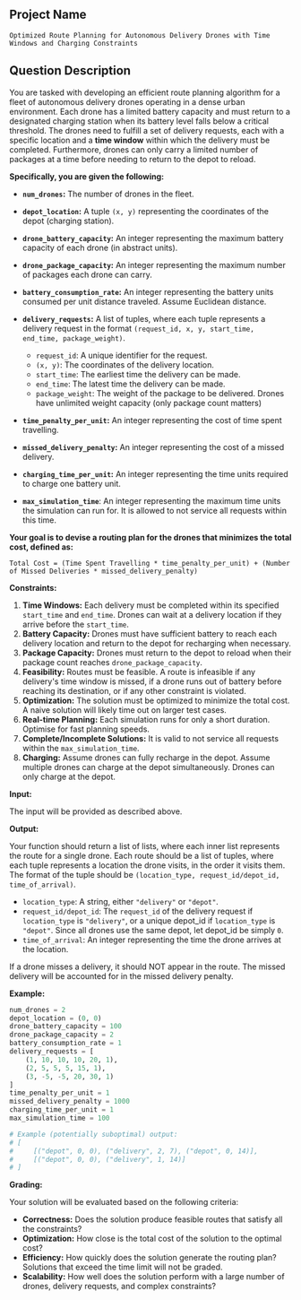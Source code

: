 ## Project Name

```
Optimized Route Planning for Autonomous Delivery Drones with Time Windows and Charging Constraints
```

## Question Description

You are tasked with developing an efficient route planning algorithm for a fleet of autonomous delivery drones operating in a dense urban environment. Each drone has a limited battery capacity and must return to a designated charging station when its battery level falls below a critical threshold.  The drones need to fulfill a set of delivery requests, each with a specific location and a **time window** within which the delivery must be completed. Furthermore, drones can only carry a limited number of packages at a time before needing to return to the depot to reload.

**Specifically, you are given the following:**

*   **`num_drones`:** The number of drones in the fleet.
*   **`depot_location`:** A tuple `(x, y)` representing the coordinates of the depot (charging station).
*   **`drone_battery_capacity`:** An integer representing the maximum battery capacity of each drone (in abstract units).
*   **`drone_package_capacity`:** An integer representing the maximum number of packages each drone can carry.
*   **`battery_consumption_rate`:** An integer representing the battery units consumed per unit distance traveled. Assume Euclidean distance.
*   **`delivery_requests`:** A list of tuples, where each tuple represents a delivery request in the format `(request_id, x, y, start_time, end_time, package_weight)`.

    *   `request_id`: A unique identifier for the request.
    *   `(x, y)`: The coordinates of the delivery location.
    *   `start_time`: The earliest time the delivery can be made.
    *   `end_time`: The latest time the delivery can be made.
    *   `package_weight`: The weight of the package to be delivered. Drones have unlimited weight capacity (only package count matters)
*   **`time_penalty_per_unit`:** An integer representing the cost of time spent travelling.
*   **`missed_delivery_penalty`:** An integer representing the cost of a missed delivery.
*   **`charging_time_per_unit`:** An integer representing the time units required to charge one battery unit.
*   **`max_simulation_time`**: An integer representing the maximum time units the simulation can run for. It is allowed to not service all requests within this time.

**Your goal is to devise a routing plan for the drones that minimizes the total cost, defined as:**

`Total Cost = (Time Spent Travelling * time_penalty_per_unit) + (Number of Missed Deliveries * missed_delivery_penalty)`

**Constraints:**

1.  **Time Windows:** Each delivery must be completed within its specified `start_time` and `end_time`. Drones can wait at a delivery location if they arrive before the `start_time`.
2.  **Battery Capacity:** Drones must have sufficient battery to reach each delivery location and return to the depot for recharging when necessary.
3.  **Package Capacity:** Drones must return to the depot to reload when their package count reaches `drone_package_capacity`.
4.  **Feasibility:** Routes must be feasible. A route is infeasible if any delivery's time window is missed, if a drone runs out of battery before reaching its destination, or if any other constraint is violated.
5.  **Optimization:** The solution must be optimized to minimize the total cost.  A naive solution will likely time out on larger test cases.
6.  **Real-time Planning:** Each simulation runs for only a short duration. Optimise for fast planning speeds.
7.  **Complete/Incomplete Solutions:** It is valid to not service all requests within the `max_simulation_time`.
8. **Charging:** Assume drones can fully recharge in the depot. Assume multiple drones can charge at the depot simultaneously. Drones can only charge at the depot.

**Input:**

The input will be provided as described above.

**Output:**

Your function should return a list of lists, where each inner list represents the route for a single drone. Each route should be a list of tuples, where each tuple represents a location the drone visits, in the order it visits them. The format of the tuple should be `(location_type, request_id/depot_id, time_of_arrival)`.

*   `location_type`: A string, either `"delivery"` or `"depot"`.
*   `request_id/depot_id`: The `request_id` of the delivery request if `location_type` is `"delivery"`, or a unique depot_id if `location_type` is `"depot"`. Since all drones use the same depot, let depot_id be simply `0`.
*   `time_of_arrival`: An integer representing the time the drone arrives at the location.

If a drone misses a delivery, it should NOT appear in the route. The missed delivery will be accounted for in the missed delivery penalty.

**Example:**

```python
num_drones = 2
depot_location = (0, 0)
drone_battery_capacity = 100
drone_package_capacity = 2
battery_consumption_rate = 1
delivery_requests = [
    (1, 10, 10, 10, 20, 1),
    (2, 5, 5, 5, 15, 1),
    (3, -5, -5, 20, 30, 1)
]
time_penalty_per_unit = 1
missed_delivery_penalty = 1000
charging_time_per_unit = 1
max_simulation_time = 100

# Example (potentially suboptimal) output:
# [
#     [("depot", 0, 0), ("delivery", 2, 7), ("depot", 0, 14)],
#     [("depot", 0, 0), ("delivery", 1, 14)]
# ]

```

**Grading:**

Your solution will be evaluated based on the following criteria:

*   **Correctness:** Does the solution produce feasible routes that satisfy all the constraints?
*   **Optimization:** How close is the total cost of the solution to the optimal cost?
*   **Efficiency:** How quickly does the solution generate the routing plan? Solutions that exceed the time limit will not be graded.
*   **Scalability:** How well does the solution perform with a large number of drones, delivery requests, and complex constraints?
